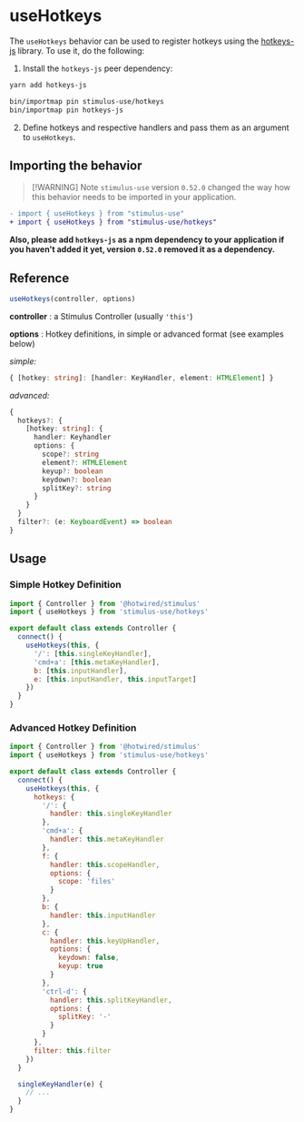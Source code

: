 # useHotkeys

The `useHotkeys` behavior can be used to register hotkeys using the [hotkeys-js](https://wangchujiang.com/hotkeys-js/) library. To use it, do the following:

1. Install the `hotkeys-js` peer dependency:

```bash
yarn add hotkeys-js
```

```bash
bin/importmap pin stimulus-use/hotkeys
bin/importmap pin hotkeys-js
```

2. Define hotkeys and respective handlers and pass them as an argument to `useHotkeys`.

## Importing the behavior

>[!WARNING] Note
> `stimulus-use` version `0.52.0` changed the way how this behavior needs to be imported in your application.

```diff
- import { useHotkeys } from "stimulus-use"
+ import { useHotkeys } from "stimulus-use/hotkeys"
```

**Also, please add `hotkeys-js` as a npm dependency to your application if you haven't added it yet, version `0.52.0` removed it as a dependency.**

## Reference

```javascript
useHotkeys(controller, options)
```

**controller** : a Stimulus Controller (usually `'this'`)

**options** : Hotkey definitions, in simple or advanced format (see examples below)

*simple:*

```typescript
{ [hotkey: string]: [handler: KeyHandler, element: HTMLElement] }
```

*advanced:*
```typescript
{
  hotkeys?: {
    [hotkey: string]: {
      handler: Keyhandler
      options: {
        scope?: string
        element?: HTMLElement
        keyup?: boolean
        keydown?: boolean
        splitKey?: string
      }
    }
  }
  filter?: (e: KeyboardEvent) => boolean
}
```

## Usage

### Simple Hotkey Definition
```js
import { Controller } from '@hotwired/stimulus'
import { useHotkeys } from 'stimulus-use/hotkeys'

export default class extends Controller {
  connect() {
    useHotkeys(this, {
      '/': [this.singleKeyHandler],
      'cmd+a': [this.metaKeyHandler],
      b: [this.inputHandler],
      e: [this.inputHandler, this.inputTarget]
    })
  }
}
```


### Advanced Hotkey Definition
```js
import { Controller } from '@hotwired/stimulus'
import { useHotkeys } from 'stimulus-use/hotkeys'

export default class extends Controller {
  connect() {
    useHotkeys(this, {
      hotkeys: {
        '/': {
          handler: this.singleKeyHandler
        },
        'cmd+a': {
          handler: this.metaKeyHandler
        },
        f: {
          handler: this.scopeHandler,
          options: {
            scope: 'files'
          }
        },
        b: {
          handler: this.inputHandler
        },
        c: {
          handler: this.keyUpHandler,
          options: {
            keydown: false,
            keyup: true
          }
        },
        'ctrl-d': {
          handler: this.splitKeyHandler,
          options: {
            splitKey: '-'
          }
        }
      },
      filter: this.filter
    })
  }

  singleKeyHandler(e) {
    // ...
  }
}
```
